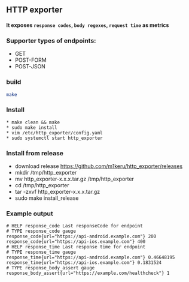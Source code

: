 ## HTTP exporter 
####  It exposes `response codes`, `body regexes`, `request time` as metrics

### Supporter types of endpoints:
* GET
* POST-FORM
* POST-JSON

### build
```bash 
make
```

### Install
```
* make clean && make
* sudo make install
* vim /etc/http_exporter/config.yaml
* sudo systemctl start http_exporter 
```

### Install from release
* download release https://github.com/m1keru/http_exporter/releases
* mkdir /tmp/http_exporter 
* mv http_exporter-x.x.x.tar.gz /tmp/http_exporter
* cd /tmp/http_exporter
* tar -zxvf http_exporter-x.x.x.tar.gz
* sudo make install_release

### Example output
```
# HELP response_code Last responseCode for endpoint
# TYPE response_code gauge
response_code{url="https://api-android.example.com"} 200
response_code{url="https://api-ios.example.com"} 400
# HELP response_time Last response time for endpoint
# TYPE response_time gauge
response_time{url="https://api-android.example.com"} 0.46648195
response_time{url="https://api-ios.example.com"} 0.1831524
# TYPE response_body_assert gauge
response_body_assert{url="https://example.com/healthcheck"} 1
```
